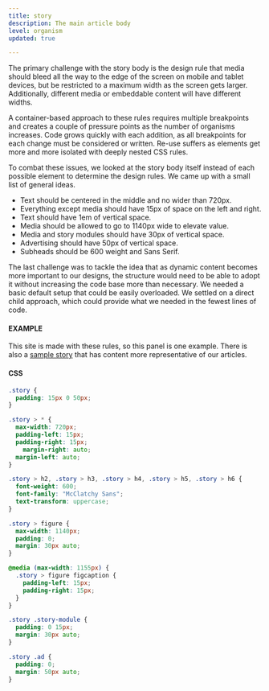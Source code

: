 ```yaml
---
title: story
description: The main article body
level: organism
updated: true

---
```

The primary challenge with the story body is the design rule that media should bleed all the way to the edge of the screen on mobile and tablet devices, but be restricted to a maximum width as the screen gets larger. Additionally, different media or embeddable content will have different widths. 

A container-based approach to these rules requires multiple breakpoints and creates a couple of pressure points as the number of organisms increases. Code grows quickly with each addition, as all breakpoints for each change must be considered or written. Re-use suffers as elements get more and more isolated with deeply nested CSS rules.

To combat these issues, we looked at the story body itself instead of each possible element to determine the design rules. We came up with a small list of general ideas.

+ Text should be centered in the middle and no wider than 720px.
+ Everything except media should have 15px of space on the left and right.
+ Text should have 1em of vertical space.
+ Media should be allowed to go to 1140px wide to elevate value.
+ Media and story modules should have 30px of vertical space.
+ Advertising should have 50px of vertical space.
+ Subheads should be 600 weight and Sans Serif.

The last challenge was to tackle the idea that as dynamic content becomes more important to our designs, the structure would need to be able to adopt it without increasing the code base more than necessary. We needed a basic default setup that could be easily overloaded. We settled on a direct child approach, which could provide what we needed in the fewest lines of code.

#### EXAMPLE

This site is made with these rules, so this panel is one example. There is also a [sample story](/saratoga/sample/) that has content more representative of our articles. 

#### CSS
```css
.story {
  padding: 15px 0 50px;
}

.story > * {
  max-width: 720px;
  padding-left: 15px;
  padding-right: 15px;
	margin-right: auto;
  margin-left: auto;
}

.story > h2, .story > h3, .story > h4, .story > h5, .story > h6 {
  font-weight: 600;
  font-family: "McClatchy Sans";
  text-transform: uppercase;
}

.story > figure {
  max-width: 1140px;
  padding: 0;
  margin: 30px auto;
}

@media (max-width: 1155px) {
  .story > figure figcaption {
    padding-left: 15px;
    padding-right: 15px;
  }
}

.story .story-module {
  padding: 0 15px;
  margin: 30px auto;
}

.story .ad {
  padding: 0;
  margin: 50px auto;
}
```
